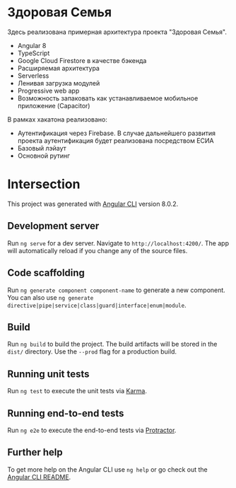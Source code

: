 # Здоровая Семья

Здесь реализована примерная архитектура проекта "Здоровая Семья".
 - Angular 8
 - TypeScript
 - Google Cloud Firestore в качестве бэкенда
 - Расширяемая архитектура
 - Serverless
 - Ленивая загрузка модулей
 - Progressive web app
 - Возможность запаковать как устанавливаемое мобильное приложение (Capacitor)
 
 
В рамках хакатона реализовано:
 - Аутентификация через Firebase. В случае дальнейшего развития проекта аутентификация будет реализована посредством ЕСИА
 - Базовый лэйаут
 - Основной рутинг

# Intersection

This project was generated with [Angular CLI](https://github.com/angular/angular-cli) version 8.0.2.

## Development server

Run `ng serve` for a dev server. Navigate to `http://localhost:4200/`. The app will automatically reload if you change any of the source files.

## Code scaffolding

Run `ng generate component component-name` to generate a new component. You can also use `ng generate directive|pipe|service|class|guard|interface|enum|module`.

## Build

Run `ng build` to build the project. The build artifacts will be stored in the `dist/` directory. Use the `--prod` flag for a production build.

## Running unit tests

Run `ng test` to execute the unit tests via [Karma](https://karma-runner.github.io).

## Running end-to-end tests

Run `ng e2e` to execute the end-to-end tests via [Protractor](http://www.protractortest.org/).

## Further help

To get more help on the Angular CLI use `ng help` or go check out the [Angular CLI README](https://github.com/angular/angular-cli/blob/master/README.md).
